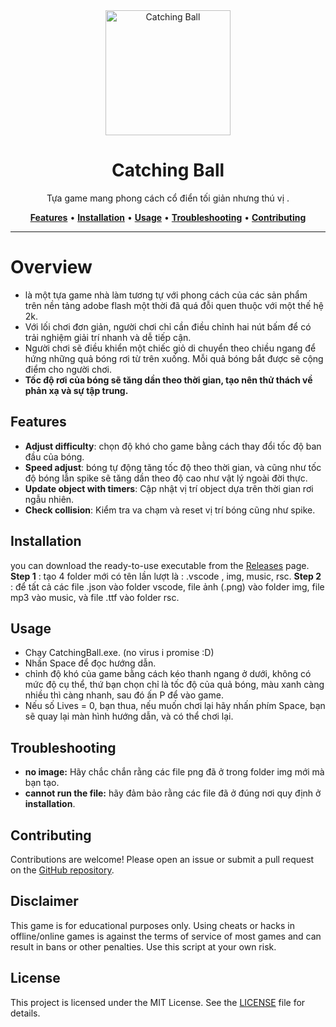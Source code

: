 <div align="center">
   <img src="img/icon.png" alt="Catching Ball" width="200" height="200"> 
   <h1>Catching Ball</h1> 
   <p> Tựa game mang phong cách cổ điển tối giản nhưng thú vị .</p> 
   <a href="#features"><strong>Features</strong></a> •
   <a href="#installation"><strong>Installation</strong></a> •
   <a href="#usage"><strong>Usage</strong></a> •
   <a href="#troubleshooting"><strong>Troubleshooting</strong></a> •
   <a href="#contributing"><strong>Contributing</strong></a>
</div>

---

# Overview
- là một tựa game nhà làm tương tự với phong cách của các sản phẩm trên nền tảng adobe flash một thời đã quá đỗi quen thuộc với một thế hệ 2k.
- Với lối chơi đơn giản, người chơi chỉ cần điều chỉnh hai nút bấm để có trải nghiệm giải trí nhanh và dễ tiếp cận. 
- Người chơi sẽ điều khiển một chiếc giỏ di chuyển theo chiều ngang để hứng những quả bóng rơi từ trên xuống. Mỗi quả bóng bắt được sẽ cộng điểm cho người chơi. 
- **Tốc độ rơi của bóng sẽ tăng dần theo thời gian, tạo nên thử thách về phản xạ và sự tập trung.**
## Features
- **Adjust difficulty**: chọn độ khó cho game bằng cách thay đổi tốc độ ban đầu của bóng.
- **Speed adjust**: bóng tự động tăng tốc độ theo thời gian, và cũng như tốc độ bóng lẫn spike sẽ tăng dần theo độ cao như vật lý ngoài đời thực.
- **Update object with timers**: Cập nhật vị trí object dựa trên thời gian rơi ngẫu nhiên.
- **Check collision**: Kiểm tra va chạm và reset vị trí bóng cũng như spike.

## Installation


 you can download the ready-to-use executable from the [Releases](https://github.com/Q4oM1nh/catching-ball) page.
 **Step 1** : tạo 4 folder mới có tên lần lượt là : .vscode , img, music, rsc.
 **Step 2** : để tất cả các file .json vào folder vscode, file ảnh (.png) vào folder img, file mp3 vào music, và file .ttf vào folder rsc.

## Usage
- Chạy CatchingBall.exe. (no virus i promise :D)
- Nhấn Space để đọc hướng dẫn.
- chỉnh độ khó của game bằng cách kéo thanh ngang ở dưới, không có mức độ cụ thể, thứ bạn chọn chỉ là tốc độ của quả bóng, màu xanh càng nhiều thì càng nhanh, sau đó ấn P để vào game.
- Nếu số Lives = 0, bạn thua, nếu muốn chơi lại hãy nhấn phím Space, bạn sẽ quay lại màn hình hướng dẫn, và có thể chơi lại.


## Troubleshooting
- **no image:** Hãy chắc chắn rằng các file png đã ở trong folder img mới mà bạn tạo.
- **cannot run the file:** hãy đảm bảo rằng các file đã ở đúng nơi quy định ở **installation**.

## Contributing
Contributions are welcome! Please open an issue or submit a pull request on the [GitHub repository](https://github.com/Q4oM1nh/catching-ball).

## Disclaimer
This game is for educational purposes only. Using cheats or hacks in offline/online games is against the terms of service of most games and can result in bans or other penalties. Use this script at your own risk.

## License
This project is licensed under the MIT License. See the [LICENSE](LICENSE) file for details.
